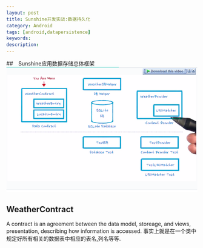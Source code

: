 ```yaml
---
layout: post
title: Sunshine开发实战:数据持久化
category: Android
tags: [android,datapersistence]
keywords:
description:
---
```

##　Sunshine应用数据存储总体框架
![](/assets/img/posts/sunshine_data_persistence.png)

## WeatherContract
A contract is an agreement between the data model, storeage, and views, presentation, describing how information is accessed.
事实上就是在一个类中规定好所有相关的数据表中相应的表名,列名等等.
